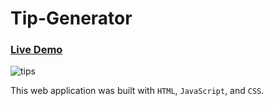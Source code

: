 # Tip-Generator
### [Live Demo](https://kevinallen4325.github.io/Tip-Generator/)

![tips](https://cloud.githubusercontent.com/assets/26398311/26525242/1b545f5c-4317-11e7-917b-ac8f2c368f4b.png)

This web application was built  with `HTML`, `JavaScript`, and `CSS`.

